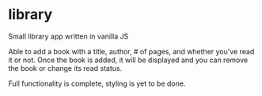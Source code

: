 # library
Small library app written in vanilla JS

Able to add a book with a title, author, # of pages, and whether you've read it or not. Once the book is added, it will be displayed and you can remove the book or change its read status.

Full functionality is complete, styling is yet to be done.
